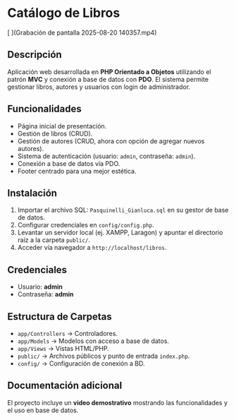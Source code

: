 # Catálogo de Libros 

[
](Grabación de pantalla 2025-08-20 140357.mp4)

## Descripción
Aplicación web desarrollada en **PHP Orientado a Objetos** utilizando el patrón **MVC** y conexión a base de datos con **PDO**.
El sistema permite gestionar libros, autores y usuarios con login de administrador.

## Funcionalidades
- Página inicial de presentación.
- Gestión de libros (CRUD).
- Gestión de autores (CRUD, ahora con opción de agregar nuevos autores).
- Sistema de autenticación (usuario: `admin`, contraseña: `admin`).
- Conexión a base de datos vía PDO.
- Footer centrado para una mejor estética.

## Instalación
1. Importar el archivo SQL: `Pasquinelli_Gianluca.sql` en su gestor de base de datos.
2. Configurar credenciales en `config/config.php`.
3. Levantar un servidor local (ej. XAMPP, Laragon) y apuntar el directorio raíz a la carpeta `public/`.
4. Acceder vía navegador a `http://localhost/libros`.

## Credenciales
- Usuario: **admin**
- Contraseña: **admin**

## Estructura de Carpetas
- `app/Controllers` → Controladores.
- `app/Models` → Modelos con acceso a base de datos.
- `app/Views` → Vistas HTML/PHP.
- `public/` → Archivos públicos y punto de entrada `index.php`.
- `config/` → Configuración de conexión a BD.

## Documentación adicional
El proyecto incluye un **video demostrativo** mostrando las funcionalidades y el uso en base de datos.


